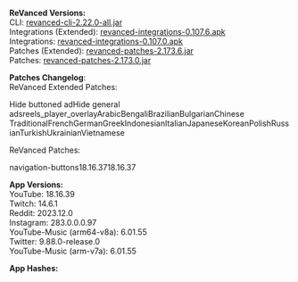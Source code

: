 **ReVanced Versions:**  
CLI: [revanced-cli-2.22.0-all.jar](https://github.com/j-hc/revanced-cli/releases/tag/v2.22.0)  
Integrations (Extended): [revanced-integrations-0.107.6.apk](https://github.com/inotia00/revanced-integrations/releases/tag/v0.107.6)  
Integrations: [revanced-integrations-0.107.0.apk](https://github.com/revanced/revanced-integrations/releases/tag/v0.107.0)  
Patches (Extended): [revanced-patches-2.173.6.jar](https://github.com/inotia00/revanced-patches/releases/tag/v2.173.6)  
Patches: [revanced-patches-2.173.0.jar](https://github.com/revanced/revanced-patches/releases/tag/v2.173.0)  

**Patches Changelog**:   
ReVanced Extended Patches:  

Hide buttoned adHide general adsreels_player_overlayArabicBengaliBrazilianBulgarianChinese TraditionalFrenchGermanGreekIndonesianItalianJapaneseKoreanPolishRussianTurkishUkrainianVietnamese
  
ReVanced Patches:   

navigation-buttons18.16.3718.16.37
  
**App Versions:**  
YouTube: 18.16.39  
Twitch: 14.6.1  
Reddit: 2023.12.0  
Instagram: 283.0.0.0.97  
YouTube-Music (arm64-v8a): 6.01.55  
Twitter: 9.88.0-release.0  
YouTube-Music (arm-v7a): 6.01.55  

**App Hashes:**  
  
